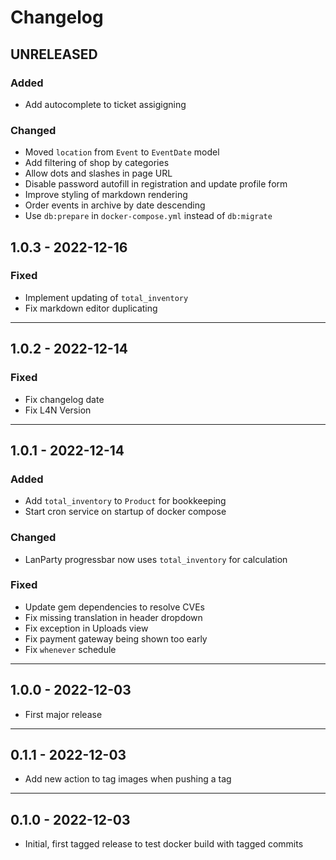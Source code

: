 # Changelog

## UNRELEASED

### Added

* Add autocomplete to ticket assigigning

### Changed

* Moved `location` from `Event` to `EventDate` model
* Add filtering of shop by categories
* Allow dots and slashes in page URL
* Disable password autofill in registration and update profile form
* Improve styling of markdown rendering
* Order events in archive by date descending
* Use `db:prepare` in `docker-compose.yml` instead of `db:migrate`

## 1.0.3 - 2022-12-16

### Fixed

* Implement updating of `total_inventory`
* Fix markdown editor duplicating

---

## 1.0.2 - 2022-12-14

### Fixed

* Fix changelog date
* Fix L4N Version

---

## 1.0.1 - 2022-12-14

### Added

* Add `total_inventory` to `Product` for bookkeeping
* Start cron service on startup of docker compose

### Changed

* LanParty progressbar now uses `total_inventory` for calculation

### Fixed

* Update gem dependencies to resolve CVEs
* Fix missing translation in header dropdown
* Fix exception in Uploads view
* Fix payment gateway being shown too early
* Fix `whenever` schedule

---

## 1.0.0 - 2022-12-03

* First major release

---

## 0.1.1 - 2022-12-03

* Add new action to tag images when pushing a tag

---

## 0.1.0 - 2022-12-03

* Initial, first tagged release to test docker build with tagged commits